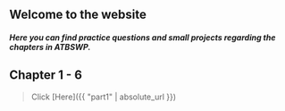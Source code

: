 ## Welcome to the website

##### Here you can find practice questions and small projects regarding the chapters in ATBSWP.

## Chapter 1 - 6 
> Click [Here]({{ "part1" | absolute_url }})